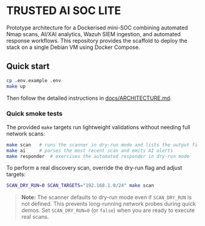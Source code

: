 # TRUSTED AI SOC LITE

Prototype architecture for a Dockerised mini-SOC combining automated Nmap scans, AI/XAI analytics, Wazuh SIEM ingestion, and automated response workflows. This repository provides the scaffold to deploy the stack on a single Debian VM using Docker Compose.

## Quick start

```bash
cp .env.example .env
make up
```

Then follow the detailed instructions in [docs/ARCHITECTURE.md](docs/ARCHITECTURE.md).

### Quick smoke tests

The provided `make` targets run lightweight validations without needing full
network scans:

```bash
make scan   # runs the scanner in dry-run mode and lists the output files
make ai     # parses the most recent scan and emits AI alerts
make responder  # exercises the automated responder in dry-run mode
```

To perform a real discovery scan, override the dry-run flag and adjust targets:

```bash
SCAN_DRY_RUN=0 SCAN_TARGETS="192.168.1.0/24" make scan
```

> **Note:** The scanner defaults to dry-run mode even if `SCAN_DRY_RUN` is not
> defined. This prevents long-running network probes during quick demos. Set
> `SCAN_DRY_RUN=0` (or `false`) when you are ready to execute real scans.
